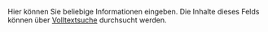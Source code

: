 <!-- markdownlint-disable-file MD041 -->
Hier können Sie beliebige Informationen eingeben. Die Inhalte dieses Felds können über [Volltextsuche][1] durchsucht werden.

<!-- Referenced links -->
[1]: ../../search-options/learn/freetext-search.md
